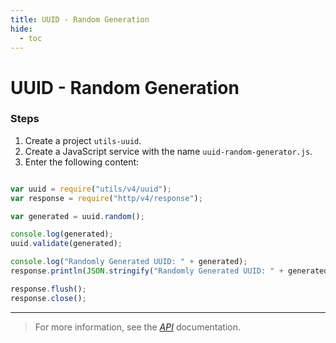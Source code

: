 ```yaml
---
title: UUID - Random Generation
hide:
  - toc
---
```


UUID - Random Generation
===

### Steps

1. Create a project `utils-uuid`.
2. Create a JavaScript service with the name `uuid-random-generator.js`.
3. Enter the following content:

```javascript

var uuid = require("utils/v4/uuid");
var response = require("http/v4/response");

var generated = uuid.random();

console.log(generated);
uuid.validate(generated);

console.log("Randomly Generated UUID: " + generated);
response.println(JSON.stringify("Randomly Generated UUID: " + generated));

response.flush();
response.close();

```

---

> For more information, see the *[API](../api/)* documentation.
